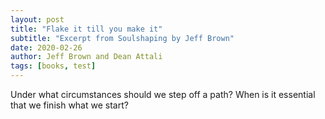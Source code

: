 ```yaml
---
layout: post
title: "Flake it till you make it"
subtitle: "Excerpt from Soulshaping by Jeff Brown"
date: 2020-02-26
author: Jeff Brown and Dean Attali
tags: [books, test]
---
```


Under what circumstances should we step off a path? When is it essential that we finish what we start?
